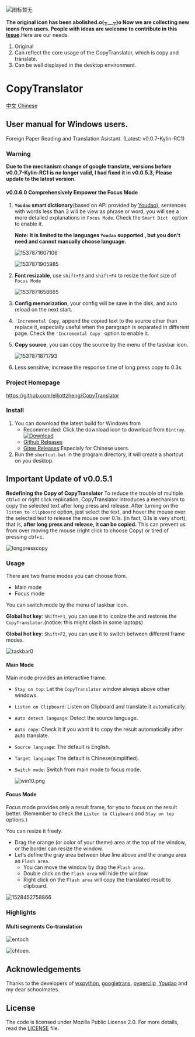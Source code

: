 ![图标暂无](https://s1.ax1x.com/2018/11/29/FZxqM9.png)

**The original icon has been abolished.o(╥﹏╥)o Now we are collecting new icons from users. People with ideas are welcome to contribute in this [Issue](https://github.com/elliottzheng/CopyTranslator/issues/12)**.Here are our needs.
1. Original
2. Can reflect the core usage of the CopyTranslator, which is copy and translate.
3. Can be well displayed in the desktop environment.
# CopyTranslator 

[中文 Chinese](README_zh.md)

## User manual for Windows users.

Foreign Paper Reading and Translation Asistant. (Latest: v0.0.7-Kylin-RC1)

### Warning
**Due to the mechanism change of google translate, versions before v0.0.7-Kylin-RC1 is no longer valid, I had fixed it in v0.0.5.3, Please update to the latest version.**


#### v0.0.6.0 Comprehensively Empower the Focus Mode

1. **`Youdao` smart dictionary**(based on API provided by [Youdao](https://github.com/longcw/youdao)), sentences with words less than 3 will be view as phrase or word, you will see a more detailed explanations in `Focus Mode`. Check the `Smart Dict ` option to enable it. 

   **Note: It is limited to the languages `Youdao` supported , but you don't need and cannot  manually choose language.**

   ![1537871607106](assets/1537871607106.png)

   ![1537871905985](assets/1537871905985.png)

2. **Font resizable**, use `shift+F3` and `shift+F4`  to resize the font size of `Focus Mode`

   ![1537871658665](assets/1537871658665.png)


3. **Config memorization**, your config will be save in the disk, and auto reload on the next start.

4. `'Incremental Copy`, append the copied text to the source other than replace it, especially useful when the paragraph is separated in different page. Check the `'Incremental Copy ` option to enable it.

5. **Copy source**, you can copy the source by the menu of  the taskbar icon.

   ![1537871871793](assets/1537871871793.png)

6. Less sensitive, increase the response time of long press copy to 0.3s.

### Project Homepage

https://github.com/elliottzheng/CopyTranslator

### Install
1. You can download the latest build for Windows from
   - Recommended: Click the download icon to download from `Bintray`. [![Download](https://api.bintray.com/packages/elliottzheng/CopyTranslator/CopyTranslator/images/download.svg) ](https://bintray.com/elliottzheng/CopyTranslator/CopyTranslator/_latestVersion) 
   - [Github Releases](https://github.com/elliottzheng/CopyTranslator/releases)
   - [Gitee Releases](https://gitee.com/ylzheng/CopyTranslator/releases):Especialy for Chinese users.
2. Run the `shortcut.bat` in the program directory, it will create a shortcut on you desktop.


## Important Update of v0.0.5.1

**Redefining the Copy of CopyTranslator**  To reduce the trouble of multiple ctrl+c or right click replication, CopyTranslator introduces a mechanism to copy  the selected text  after long press and release. After turning on the `listen to clipboard` option, just select the text, and hover the mouse over the selected text to release the mouse over 0.1s. (in fact, 0.1s is very short), that is, **after long press and  release, it can be copied.** This can prevent us from over moving the mouse (right click to choose Copy) or tired of  pressing ctrl+c.

![longpresscopy](/screenshot/longpresscopy.gif)

### Usage
There are two frame modes you can choose from.

- Main mode
- Focus mode

You can switch mode by the menu of taskbar icon.

**Global hot key**: `Shift+F1`, you can use it to iconize the and restores the `CopyTranslator`.(notice: this might clash in some laptops)

**Global hot key**: `Shift+F2`, you can use it to switch between different frame modes.

![taskbar0](./screenshot/focus_mode.png)

#### Main Mode

Main mode provides an interactive frame.

- `Stay on top`: Let the `CopyTranslator` window always above other windows.

- `Listen on Clipboard`: Listen on Clipboard and translate it automatically.

- `Auto detect language`: Detect the source language.

- `Auto copy`: Check it if you want it to copy the result automatically after auto translate.

- `Source language`: The default is English.

- `Target language`: The default is Chinese(simplified).

- `Switch mode`: Switch from main mode to focus mode.

  ![win10.png](./screenshot/screenshot.png)
#### Focus Mode

Focus mode provides only a result frame, for you to focus on the result better. (Remember to check the `Listen to Clipboard` and `Stay on top` options.)

You can resize it freely.

- Drag the orange (or color of your theme) area at the top of the window, or the border can resize the window.
- Let‘s define the gray area between blue line above and  the orange area as `Flash area`.
  - You can move the window by drag the `Flash area`.
  - Double click on the `Flash area` will hide the window.
  - Right click on the `Flash area` will copy the translated result to clipboard.

![1528452758866](./screenshot/newfocus.png)

### Highlights
#### Multi segments Co-translation

![entoch](./screenshot/entoch.png)

![chtoen](./screenshot/chtoen.png).


## Acknowledgements

Thanks to the developers of [wxpython](https://wxpython.org/), [googletrans](https://github.com/ssut/py-googletrans), [pyperclip](https://github.com/asweigart/pyperclip) ,[Youdao](https://github.com/longcw/youdao) and my dear schoolmates.

## License

The code is licensed under Mozilla Public License 2.0. For more details, read the [LICENSE](./LICENSE) file.
